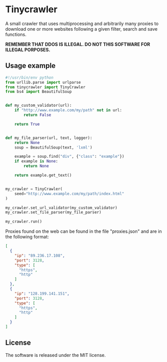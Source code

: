 # Tinycrawler

A small crawler that uses multiprocessing and arbitrarily many proxies to download one or more websites following a given filter, search and save functions.

**REMEMBER THAT DDOS IS ILLEGAL. DO NOT THIS SOFTWARE FOR ILLEGAL PORPOSES.**

## Usage example

```python
#!/usr/bin/env python
from urllib.parse import urlparse
from tinycrawler import TinyCrawler
from bs4 import BeautifulSoup


def my_custom_validator(url):
    if "http://www.example.com/my/path" not in url:
        return False

    return True


def my_file_parser(url, text, logger):
    return None
    soup = BeautifulSoup(text, 'lxml')

    example = soup.find("div", {"class": "example"})
    if example is None:
        return None

    return example.get_text()


my_crawler = TinyCrawler(
    seed="http://www.example.com/my/path/index.html"
)

my_crawler.set_url_validator(my_custom_validator)
my_crawler.set_file_parser(my_file_parser)

my_crawler.run()
```

Proxies found on the web can be found in the file "proxies.json" and are in the following format:

```json
[
  {
    "ip": "89.236.17.108",
    "port": 3128,
    "type": [
      "https",
      "http"
    ]
  },
  {
    "ip": "128.199.141.151",
    "port": 3128,
    "type": [
      "https",
      "http"
    ]
  }
]
```

## License
The software is released under the MIT license.